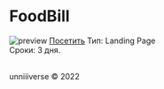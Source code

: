 # FoodBill

![preview](https://unniiiverse.github.io/cdn/image/projectPreview/foodbill.png)
[Посетить](https://unniiiverse.github.io/project/2022/foodBill/)
Тип: Landing Page <br>
Сроки: 3 дня.  <br> <br>


unniiiverse © 2022
